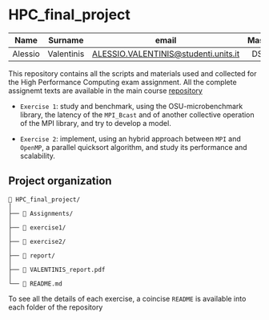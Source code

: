 # HPC_final_project


| Name | Surname | email | Master |
|:---:|:---:|:---:|:---:|
| Alessio | Valentinis | ALESSIO.VALENTINIS@studenti.units.it | DSAI |


This repository contains all the scripts and materials used and collected for the High Performance Computing exam assignment. All the complete assignemt texts are available in the main course [repository](https://github.com/Foundations-of-HPC/High-Performance-Computing-2023/tree/main/ASSIGNMENTS)

- `Exercise 1`: study and benchmark, using the OSU-microbenchmark library, the latency of the `MPI_Bcast` and of another collective operation of the MPI library, and try to develop a model.

- `Exercise 2`: implement, using an hybrid approach between `MPI` and `OpenMP`, a parallel quicksort algorithm, and study its performance and scalability.

## Project organization
```
📂 HPC_final_project/
│ 
├── 📂 Assignments/
│ 
├── 📂 exercise1/
│ 
├── 📂 exercise2/
│
├── 📂 report/
│
├── 📝 VALENTINIS_report.pdf
│
└── 📰 README.md
```

To see all the details of each exercise, a coincise `README` is available into each folder of the repository